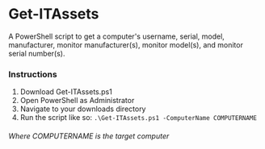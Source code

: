 # Get-ITAssets
A PowerShell script to get a computer's username, serial, model, manufacturer, monitor manufacturer(s), monitor model(s), and monitor serial number(s).

### Instructions
1. Download Get-ITAssets.ps1
2. Open PowerShell as Administrator
3. Navigate to your downloads directory
4. Run the script like so: ``` .\Get-ITAssets.ps1 -ComputerName COMPUTERNAME ```

###### Where COMPUTERNAME is the target computer
